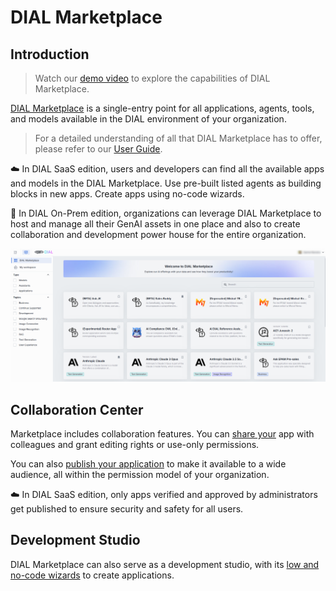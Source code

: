 # DIAL Marketplace

## Introduction

> Watch our [demo video](/docs/video%20demos/1.Chat/2.marketplace.md) to explore the capabilities of DIAL Marketplace.

[DIAL Marketplace](https://dialx.ai/marketplace) is a single-entry point for all applications, agents, tools, and models available in the DIAL environment of your organization. 

> For a detailed understanding of all that DIAL Marketplace has to offer, please refer to our [User Guide](/docs/tutorials/0.user-guide.md#marketplace).

:cloud: In DIAL SaaS edition, users and developers can find all the available apps and models in the DIAL Marketplace. Use pre-built listed agents as building blocks in new apps. Create apps using no-code wizards.

:floppy_disk: In DIAL On-Prem edition, organizations can leverage DIAL Marketplace to host and manage all their GenAI assets in one place and also to create collaboration and development power house for the entire organization.

![](./img/dial-marketplace.png)


## Collaboration Center

Marketplace includes collaboration features. You can [share your](/docs/tutorials/0.user-guide.md#share-app) app with colleagues and grant editing rights or use-only permissions. 

You can also [publish your application](/docs/tutorials/0.user-guide.md#publish-app) to make it available to a wide audience, all within the permission model of your organization.

:cloud: In DIAL SaaS edition, only apps verified and approved by administrators get published to ensure security and safety for all users.

## Development Studio

DIAL Marketplace can also serve as a development studio, with its [low and no-code wizards](/docs/tutorials/0.user-guide.md#application-builder) to create applications. 

